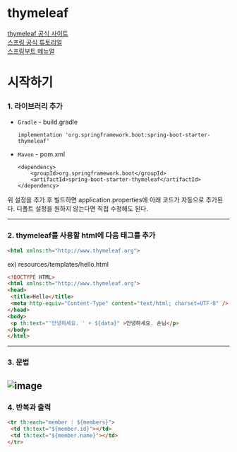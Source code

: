 # thymeleaf

[thymeleaf 공식 사이트](https://www.thymeleaf.org/)   
[스프링 공식 튜토리얼](https://spring.io/guides/gs/serving-web-content/)   
[스프링부트 메뉴얼](https://docs.spring.io/spring-boot/docs/2.3.1.RELEASE/reference/html/spring-boot-features.html#boot-features-spring-mvc-template-engines)

# 시작하기
### 1. 라이브러리 추가
   * `Gradle` - build.gradle  
     ```
     implementation 'org.springframework.boot:spring-boot-starter-thymeleaf' 
     ```   

   * `Maven` - pom.xml   
      ```
      <dependency>
          <groupId>org.springframework.boot</groupId>
          <artifactId>spring-boot-starter-thymeleaf</artifactId>
      </dependency>
      ```
위 설정을 추가 후 빌드하면 application.properties에 아래 코드가 자동으로 추가된다.
디폴트 설정을 원하지 않는다면 직접 수정해도 된다.

---

### 2. thymeleaf를 사용할 html에 다음 태그를 추가
```html
<html xmlns:th="http://www.thymeleaf.org">
```
ex)
resources/templates/hello.html

``` html
<!DOCTYPE HTML>
<html xmlns:th="http://www.thymeleaf.org">
<head>
 <title>Hello</title>
 <meta http-equiv="Content-Type" content="text/html; charset=UTF-8" />
</head>
<body>
 <p th:text="'안녕하세요. ' + ${data}" >안녕하세요. 손님</p>
</body>
</html>
  ```

---

### 3. 문법   
   ![image](https://user-images.githubusercontent.com/51654048/200482883-a4ad2b04-14ce-408d-b860-690b4ce9e370.png)
---

### 4. 반복과 출력

``` html
<tr th:each="member : ${members}">
 <td th:text="${member.id}"></td>
 <td th:text="${member.name}"></td>
</tr>
```

